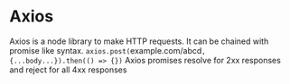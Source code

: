 # Axios
Axios is a node library to make HTTP requests.  It can be chained with promise like syntax.
`axios.post(`example.com/abcd`, {...body...}).then(() => {})`
Axios promises resolve for 2xx responses and reject for all 4xx responses
